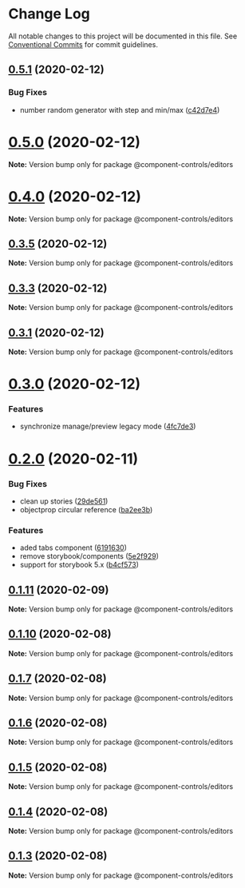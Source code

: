 # Change Log

All notable changes to this project will be documented in this file.
See [Conventional Commits](https://conventionalcommits.org) for commit guidelines.

## [0.5.1](https://github.com/ccontrols/component-controls/compare/v0.5.0...v0.5.1) (2020-02-12)


### Bug Fixes

* number random generator with step and min/max ([c42d7e4](https://github.com/ccontrols/component-controls/commit/c42d7e4dc55855014f921261d267157afa1636df))





# [0.5.0](https://github.com/ccontrols/component-controls/compare/v0.4.0...v0.5.0) (2020-02-12)

**Note:** Version bump only for package @component-controls/editors





# [0.4.0](https://github.com/ccontrols/component-controls/compare/v0.3.5...v0.4.0) (2020-02-12)

**Note:** Version bump only for package @component-controls/editors





## [0.3.5](https://github.com/ccontrols/component-controls/compare/v0.3.4...v0.3.5) (2020-02-12)

**Note:** Version bump only for package @component-controls/editors





## [0.3.3](https://github.com/ccontrols/component-controls/compare/v0.3.2...v0.3.3) (2020-02-12)

**Note:** Version bump only for package @component-controls/editors





## [0.3.1](https://github.com/ccontrols/component-controls/compare/v0.3.0...v0.3.1) (2020-02-12)

**Note:** Version bump only for package @component-controls/editors





# [0.3.0](https://github.com/ccontrols/component-controls/compare/v0.2.0...v0.3.0) (2020-02-12)


### Features

* synchronize manage/preview legacy mode ([4fc7de3](https://github.com/ccontrols/component-controls/commit/4fc7de3e6c3bda3df83f8af4d50a1f8f402b8029))





# [0.2.0](https://github.com/ccontrols/component-controls/compare/v0.1.11...v0.2.0) (2020-02-11)


### Bug Fixes

* clean up stories ([29de561](https://github.com/ccontrols/component-controls/commit/29de5619ce6eadda4fbef8a9a9c9f64c8b03f722))
* objectprop circular reference ([ba2ee3b](https://github.com/ccontrols/component-controls/commit/ba2ee3b0ff9a717999c7da3083a5f512b6ac516a))


### Features

* aded tabs component ([6191630](https://github.com/ccontrols/component-controls/commit/619163027e8fb413a0cfefd65a2c5cb508a20b43))
* remove storybook/components ([5e2f929](https://github.com/ccontrols/component-controls/commit/5e2f929964b4d37868ca1f1d891b24f10d3a9928))
* support for storybook 5.x ([b4cf573](https://github.com/ccontrols/component-controls/commit/b4cf5733ca003417cedb89b5cddf122af2ef5a84))





## [0.1.11](https://github.com/ccontrols/component-controls/compare/v0.1.10...v0.1.11) (2020-02-09)

**Note:** Version bump only for package @component-controls/editors





## [0.1.10](https://github.com/atanasster/component-controls/compare/v0.1.9...v0.1.10) (2020-02-08)

**Note:** Version bump only for package @component-controls/editors





## [0.1.7](https://github.com/atanasster/component-controls/compare/v0.1.6...v0.1.7) (2020-02-08)

**Note:** Version bump only for package @component-controls/editors





## [0.1.6](https://github.com/atanasster/component-controls/compare/v0.1.5...v0.1.6) (2020-02-08)

**Note:** Version bump only for package @component-controls/editors





## [0.1.5](https://github.com/atanasster/component-controls/compare/v0.1.4...v0.1.5) (2020-02-08)

**Note:** Version bump only for package @component-controls/editors





## [0.1.4](https://github.com/atanasster/component-controls/compare/v0.1.3...v0.1.4) (2020-02-08)

**Note:** Version bump only for package @component-controls/editors





## [0.1.3](https://github.com/atanasster/component-controls/compare/v0.1.2...v0.1.3) (2020-02-08)

**Note:** Version bump only for package @component-controls/editors
